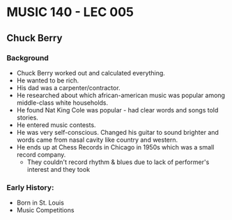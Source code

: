 # MUSIC 140 - LEC 005
## Chuck Berry

### Background
- Chuck Berry worked out and calculated everything.
- He wanted to be rich.
- His dad was a carpenter/contractor.
- He researched about which african-american music was popular among middle-class white households.
- He found Nat King Cole was popular - had clear words and songs told stories.
- He entered music contests.
- He was very self-conscious. Changed his guitar to sound brighter and words came from nasal cavity like country and western.
- He ends up at Chess Records in Chicago in 1950s which was a small record company.
  - They couldn't record rhythm & blues due to lack of performer's interest and they took 

### Early History:
- Born in St. Louis
- Music Competitions 
<!--stackedit_data:
eyJoaXN0b3J5IjpbMTQ5MDQzOTQ2OCwtMTMwNTQzOTk2OV19
-->